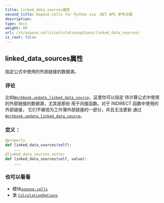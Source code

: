 ```yaml
---
title: linked_data_sources属性
second_title: Aspose.Cells for Python via .NET API 参考文献
description:
type: docs
weight: 80
url: /zh/aspose.cells/calculationoptions/linked_data_sources/
is_root: false
---
```

## linked_data_sources属性

指定公式中使用的外部链接的数据源。

### 评论

比如[`Workbook.update_linked_data_source`](/cells/python-net/zh/aspose.cells/workbook/update_linked_data_source)，这里你可以指定
待计算公式中使用的外部链接的数据源，尤其是那些
用于间接函数。对于 INDIRECT 函数中使用的外部链接，
它们不被视为工作簿外部链接的一部分，并且无法更新
通过 [`Workbook.update_linked_data_source`](/cells/python-net/zh/aspose.cells/workbook/update_linked_data_source)。
### 定义：
```python
@property
def linked_data_sources(self):
    ...
@linked_data_sources.setter
def linked_data_sources(self, value):
    ...
```

### 也可以看看
* 模块[`aspose.cells`](../../)
* 类 [`CalculationOptions`](/cells/python-net/zh/aspose.cells/calculationoptions)
